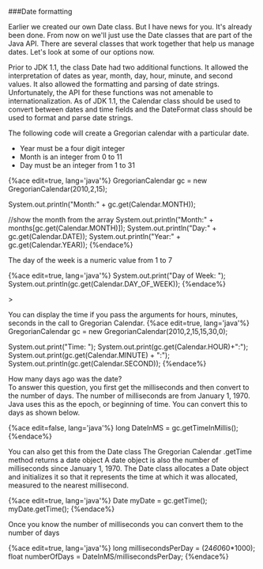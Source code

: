 <!--djw: done-->
<!--ajh: We either need to rework this or move it to the front of the object-oriented section -->
###Date formatting

Earlier we created our own Date class. But I have news for you. It's already been done. From now on we'll just use the Date classes that are part of the Java API. There are several classes that work together that help us manage dates. Let's look at some of our options now.

Prior to JDK 1.1, the class Date had two additional functions. 
It allowed the interpretation of dates as year, month, day, hour, minute, and second values. 
It also allowed the formatting and parsing of date strings. 
Unfortunately, the API for these functions was not amenable to internationalization. 
As of JDK 1.1, the Calendar class should be used to convert between 
dates and time fields and the DateFormat class should be used to format and parse date strings. 

The following code will create a Gregorian calendar with a particular date.

* Year must be a four digit integer
* Month is an integer from 0 to 11
* Day must be an integer from 1 to 31

{%ace edit=true, lang='java'%}
GregorianCalendar gc = new GregorianCalendar(2010,2,15);

System.out.println("Month:" + gc.get(Calendar.MONTH));
 
//show the month from the array
System.out.println("Month:" + months[gc.get(Calendar.MONTH)]);
System.out.println("Day:" + gc.get(Calendar.DATE));
System.out.println("Year:" + gc.get(Calendar.YEAR));
{%endace%}

The day of the week is a numeric value from 1 to 7

{%ace edit=true, lang='java'%}
System.out.print("Day of Week: ");
System.out.println(gc.get(Calendar.DAY_OF_WEEK));
{%endace%}

<!-- we haven't discussed what a constructor is yet!!! -->>
You can display the time if you pass the arguments for hours, minutes, seconds in the call to Gregorian Calendar.
{%ace edit=true, lang='java'%}
GregorianCalendar gc = new GregorianCalendar(2010,2,15,15,30,0);
 
System.out.print("Time: ");
System.out.print(gc.get(Calendar.HOUR)+":");
System.out.print(gc.get(Calendar.MINUTE) + ":");
System.out.println(gc.get(Calendar.SECOND));
{%endace%}

How many days ago was the date?<br />
To answer this question, you first get the milliseconds and then convert to the number of days.
The number of milliseconds are from January 1, 1970. Java uses this as the epoch, or beginning of time. You can convert this to days as shown below.

{%ace edit=false, lang='java'%}
 long DateInMS = gc.getTimeInMillis();
{%endace%}

You can also get this from the Date class
The Gregorian Calendar .getTime method returns a date object
A date object is also the number of milliseconds since January 1, 1970.
The Date class allocates a Date object and initializes it so that it represents the time at which it was allocated, measured to the nearest millisecond.

{%ace edit=true, lang='java'%}
 Date myDate = gc.getTime();
 myDate.getTime();
{%endace%}

Once you know the number of milliseconds you can convert them to the number of days

{%ace edit=true, lang='java'%}
 long millisecondsPerDay = (24*60*60*1000);
 float numberOfDays = DateInMS/millisecondsPerDay;
{%endace%}
 
